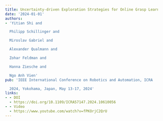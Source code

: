 ```yaml
---
title: Uncertainty-driven Exploration Strategies for Online Grasp Learning
date: '2024-01-01'
authors:
- 'Yitian Shi and

  Philipp Schillinger and

  Miroslav Gabriel and

  Alexander Qualmann and

  Zohar Feldman and

  Hanna Ziesche and

  Ngo Anh Vien'
pub: 'IEEE International Conference on Robotics and Automation, ICRA

  2024, Yokohama, Japan, May 13-17, 2024'
links:
- - DOI
  - https://doi.org/10.1109/ICRA57147.2024.10610056
- - Video
  - https://www.youtube.com/watch?v=fPKOrjC2QrU
---
```

